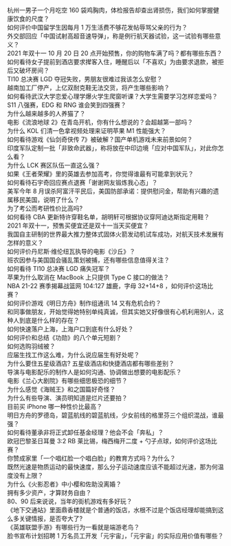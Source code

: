 杭州一男子一个月吃空 160 袋鸡胸肉，体检报告却查出肾损伤，我们如何掌握健康饮食的尺度？  
如何评价中国留学生因每月 1 万生活费不够花发帖辱骂父亲的行为？  
外交部回应「中国试射高超音速导弹」，称是例行航天器试验，这一试验有哪些意义？  
2021 年双十一 10 月 20 日 20 点开始预售，你的购物车满了吗？都有哪些东西？  
如何看待女子提前到酒店要求撵客入住，睡醒后以「不喜欢」为由要求退款，被拒后又破坏房间？  
TI10 总决赛 LGD 夺冠失败，男朋友很难过我该怎么安慰？  
越南加工厂停产，上亿双耐克鞋无法交货，将产生哪些影响？  
如何看待武汉大学恋爱心理学爆火学生爬窗听课？大学生需要学习怎样恋爱吗？  
S11 八强赛，EDG 和 RNG 谁会笑到四强赛？  
为什么越来越多的人养猫了？  
电影《流浪地球 2》在青岛开机，你有什么想说的？会超越第一部吗？  
为什么 KOL 们清一色拿视频处理来证明苹果 M1 性能强大？  
如何看待游戏《仙剑奇侠传 7》被破解？国产单机游戏未来前景如何？  
印度军队定制一批「非致命武器」，称将放在中印边境「应对中国军队」，对此你怎么看？  
为什么 LCK 赛区队伍一直这么强？  
如果《王者荣耀》里的英雄去参加高考，你觉得谁最有可能拿到状元？  
如何看待石宇奇回应赛点退赛「谢谢网友锻炼我心态」？  
美军今年 8 月误杀阿富汗平民后，美国防部承诺：提供慰问金，帮助有兴趣的遗属移民美国，说明了什么？  
为了考公而考研性价比高吗?  
如何看待 CBA 更新特许穿鞋名单，胡明轩可根据协议穿阿迪达斯指定用鞋？  
2021 年双十一，预售买便宜还是双十一当天买便宜？  
我国自主研制的世界最大推力整体式固体火箭发动机试车成功，对航天技术发展有怎样的意义？  
如何评价丹尼斯·维伦纽瓦执导的电影《沙丘》？  
班农因参与美国国会骚乱策划被捕，还有哪些信息值得关注？  
如何看待 TI10 总决赛 LGD 痛失冠军？  
苹果为什么取消在 MacBook 上只提供 Type C 接口的做法？  
NBA 21-22 赛季揭幕战篮网 104:127 雄鹿，字母 32+14+8 ，如何评价这场比赛？  
如何评价游戏《明日方舟》制作组通讯 14 又有危机合约？  
和同事做朋友，开始觉得她特别单纯真诚，但其实她又好像很有心机利用别人，这种人到底是什么样的存在？  
如何快速落户上海，上海户口到底有什么好处？  
如何评价和总结《功勋》的八个单元短剧？  
如何选购羽绒被？  
应届生找工作这么难，为什么说应届生有好处呢？  
为什么要住五星级酒店? 五星级酒店和快捷酒店都有哪些差别？  
导演与电影配乐的制作人是如何沟通、协调做出想要的电影配乐？  
电影《兰心大剧院》有哪些细思极恐的细节？  
为什么感觉《海贼王》和之国篇好奇怪？  
为什么有些导演、演员明知道是烂片还要拍？  
目前买 iPhone 哪一种性价比最高？  
明日方舟的罗德岛，碧蓝航线的碧蓝航线，少女前线的格里芬三个组织混战，谁最强？  
如何看待董承非将正式卸任基金经理？他会不会「奔私」？  
欧冠巴黎圣日耳曼 3:2 RB 莱比锡，梅西梅开二度 + 勺子点球，如何评价这场比赛？  
你赞成家里「一个唱红脸一个唱白脸」的教育方式吗？为什么？  
既然光速是物质运动的最快速度，那么分子运动速度应该不能超过光速，那为何温度没有上限？  
为什么《火影忍者》中小樱和佐助没离婚？  
拥有多少资产，才算财务自由？  
80、90 后来说说，当年的街机游戏有多好玩？  
《地下交通站》里面鼎香楼就是个普通的饭店，水根不过是个饭店经理却能搞到这么多关键情报，是否夸大了?  
《英雄联盟手游》有哪些行为一看就是端游老鸟？  
脸书宣布计划招聘 1 万名员工开发「元宇宙」，「元宇宙」的实际应用价值有哪些？  
